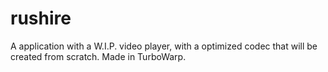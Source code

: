 # rushire
A application with a W.I.P. video player, with a optimized codec that will be created from scratch. Made in TurboWarp.
